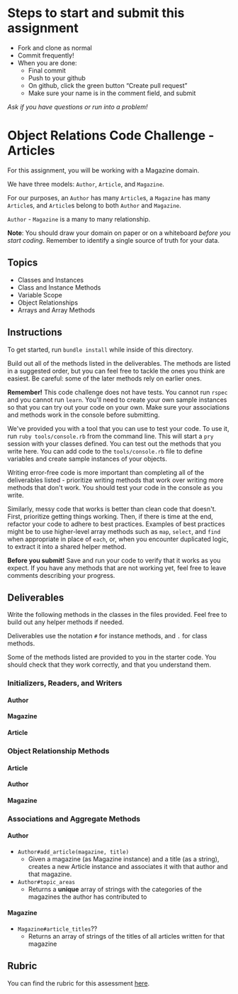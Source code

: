 # Steps to start and submit this assignment

- Fork and clone as normal
- Commit frequently!
- When you are done:
    - Final commit
    - Push to your github
    - On github, click the green button “Create pull request”
    - Make sure your name is in the comment field, and submit

*Ask if you have questions or run into a problem!*

# Object Relations Code Challenge - Articles

For this assignment, you will be working with a Magazine domain.

We have three models: `Author`, `Article`, and `Magazine`.

For our purposes, an `Author` has many `Article`s, a `Magazine` has many `Article`s, and `Article`s belong to both `Author` and `Magazine`.

`Author` - `Magazine` is a many to many relationship.

**Note**: You should draw your domain on paper or on a whiteboard _before you start coding_. Remember to identify a single source of truth for your data.

## Topics

- Classes and Instances
- Class and Instance Methods
- Variable Scope
- Object Relationships
- Arrays and Array Methods

## Instructions

To get started, run `bundle install` while inside of this directory.

Build out all of the methods listed in the deliverables. The methods are listed in a suggested order, but you can feel free to tackle the ones you think are easiest. Be careful: some of the later methods rely on earlier ones.

**Remember!** This code challenge does not have tests. You cannot run `rspec` and you cannot run `learn`. You'll need to create your own sample instances so that you can try out your code on your own. Make sure your associations and methods work in the console before submitting.

We've provided you with a tool that you can use to test your code. To use it, run `ruby tools/console.rb` from the command line. This will start a `pry` session with your classes defined. You can test out the methods that you write here. You can add code to the `tools/console.rb` file to define variables and create sample instances of your objects.

Writing error-free code is more important than completing all of the deliverables listed - prioritize writing methods that work over writing more methods that don't work. You should test your code in the console as you write.

Similarly, messy code that works is better than clean code that doesn't. First, prioritize getting things working. Then, if there is time at the end, refactor your code to adhere to best practices. Examples of best practices might be to use higher-level array methods such as `map`, `select`, and `find` when appropriate in place of `each`, or, when you encounter duplicated logic, to extract it into a shared helper method.

**Before you submit!** Save and run your code to verify that it works as you expect. If you have any methods that are not working yet, feel free to leave comments describing your progress.

## Deliverables

Write the following methods in the classes in the files provided. Feel free to build out any helper methods if needed.

Deliverables use the notation `#` for instance methods, and `.` for class methods.

Some of the methods listed are provided to you in the starter code. You should check that they work correctly, and that you understand them.

### Initializers, Readers, and Writers

#### Author

<!-- - `Author#initialize(name)` -->
  <!-- - An author is initialized with a name, as a string. -->
  <!-- - A name **cannot** be changed after it is initialized. -->
<!-- - `Author#name` -->
  <!-- - Returns the name of the author -->

#### Magazine

<!-- - `Magazine#initialize(name, category)` -->
  <!-- - A magazine is initialized with a name as a string and a category as a string -->
  <!-- - The name and category of the magazine **can be** changed after being initialized. -->
<!-- - `Magazine#name` -->
  <!-- - Returns the name of this magazine -->
<!-- - `Magazine#category` -->
  <!-- - Returns the category of this magazine -->
<!-- - `Magazine.all` -->
  <!-- - Returns an array of all Magazine instances -->

#### Article

<!-- - `Article#initialize(author, magazine, title)` -->
  <!-- - An article is initialized with an author as an Author object, a magazine as a Magazine object, and title as a string. -->
  <!-- - An article **cannot** change its author, magazine, or title after it is has been initialized. -->
<!-- - `Article#title` -->
  <!-- - Returns the title for that given article -->
<!-- - `Article.all` -->
  <!-- - Returns an array of all Article instances -->

### Object Relationship Methods

#### Article

<!-- - `Article#author` -->
  <!-- - Returns the author for that given article -->
<!-- - `Article#magazine` -->
  <!-- - Returns the magazine for that given article -->

#### Author

<!-- - `Author#articles` -->
  <!-- - Returns an array of Article instances the author has written -->
<!-- - `Author#magazines` -->
  <!-- - Returns a **unique** array of Magazine instances for which the author has contributed to -->

#### Magazine

<!-- - `Magazine#contributors` -->
  <!-- - Returns an array of Author instances who have written for this magazine -->

### Associations and Aggregate Methods

#### Author

- `Author#add_article(magazine, title)`
  - Given a magazine (as Magazine instance) and a title (as a string), creates a new Article instance and associates it with that author and that magazine.
- `Author#topic_areas`
  - Returns a **unique** array of strings with the categories of the magazines the author has contributed to

#### Magazine

<!-- - `Magazine.find_by_name(name)` -->
  <!-- - Given a string of magazine's name, this method returns the first magazine object that matches -->
- `Magazine#article_titles`??
  - Returns an array of strings of the titles of all articles written for that magazine
<!-- - `Magazine#contributing_authors` -->
  <!-- - Returns an array of authors who have written more than 2 articles for the magazine -->

## Rubric

You can find the rubric for this assessment [here](https://github.com/learn-co-curriculum/se-rubrics/blob/master/module-1.md).

